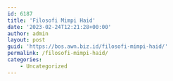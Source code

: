 ```yaml
---
id: 6187
title: 'Filosofi Mimpi Haid'
date: '2023-02-24T12:21:28+00:00'
author: admin
layout: post
guid: 'https://bos.awn.biz.id/filosofi-mimpi-haid/'
permalink: /filosofi-mimpi-haid/
categories:
    - Uncategorized
---
```


